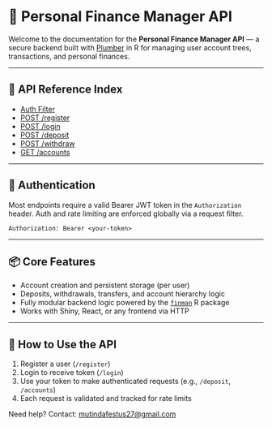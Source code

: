 # 📡 Personal Finance Manager API

Welcome to the documentation for the **Personal Finance Manager API** — a secure backend built with [Plumber](https://www.rplumber.io/) in R for managing user account trees, transactions, and personal finances.

---

## 📘 API Reference Index

- [Auth Filter](auth-filter.md)
- [POST /register](register.md)
- [POST /login](login.md)
- [POST /deposit](deposit.md)
- [POST /withdraw](withdraw.md)
- [GET /accounts](accounts.md)

---

## 🔐 Authentication

Most endpoints require a valid Bearer JWT token in the `Authorization` header. Auth and rate limiting are enforced globally via a request filter.

```
Authorization: Bearer <your-token>
```

---

## 📦 Core Features

- Account creation and persistent storage (per user)
- Deposits, withdrawals, transfers, and account hierarchy logic
- Fully modular backend logic powered by the [`finman`](https://github.com/statisticsguru1/personal-finance-manager/finman) R package
- Works with Shiny, React, or any frontend via HTTP

---

## 🧭 How to Use the API

1. Register a user (`/register`)
2. Login to receive token (`/login`)
3. Use your token to make authenticated requests (e.g., `/deposit`, `/accounts`)
4. Each request is validated and tracked for rate limits


Need help? Contact: [mutindafestus27@gmail.com](mailto:mutindafestus27@gmail.com)
